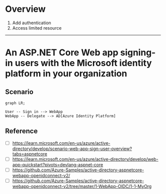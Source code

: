 # Overview

1. Add authentication
2. Access limited resource


---

# An ASP.NET Core Web app signing-in users with the Microsoft identity platform in your organization

## Scenario

```mermaid
graph LR;

User -- Sign in --> WebApp
WebApp -- Delegate --> AD[Azure Identity Platform]

```

## Reference

- [ ] https://learn.microsoft.com/en-us/azure/active-directory/develop/scenario-web-app-sign-user-overview?tabs=aspnetcore
- [ ] https://learn.microsoft.com/en-us/azure/active-directory/develop/web-app-quickstart?pivots=devlang-aspnet-core
- [ ] https://github.com/Azure-Samples/active-directory-aspnetcore-webapp-openidconnect-v2/
- [ ] https://github.com/Azure-Samples/active-directory-aspnetcore-webapp-openidconnect-v2/tree/master/1-WebApp-OIDC/1-1-MyOrg
